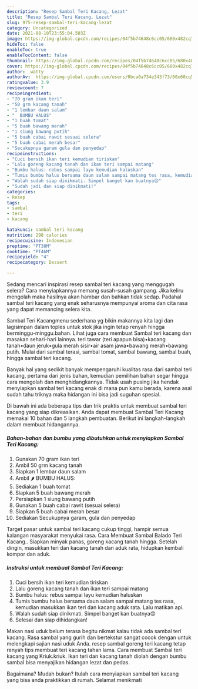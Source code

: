 ```yaml
---
description: "Resep Sambal Teri Kacang, Lezat"
title: "Resep Sambal Teri Kacang, Lezat"
slug: 975-resep-sambal-teri-kacang-lezat
category: Uncategorized
date: 2021-08-10T23:55:04.503Z
image: https://img-global.cpcdn.com/recipes/04f5b74648c6cc05/680x482cq70/sambal-teri-kacang-foto-resep-utama.jpg
hideToc: false
enableToc: true
enableTocContent: false
thumbnail: https://img-global.cpcdn.com/recipes/04f5b74648c6cc05/680x482cq70/sambal-teri-kacang-foto-resep-utama.jpg
cover: https://img-global.cpcdn.com/recipes/04f5b74648c6cc05/680x482cq70/sambal-teri-kacang-foto-resep-utama.jpg
author:  watty
authorAv:  https://img-global.cpcdn.com/users/0bca0a734e343f73/60x60cq50/avatar.jpg
ratingvalue: 3.9
reviewcount: 7
recipeingredient:
- "70 gram ikan teri"
- "50 grm kacang tanah"
- "1 lembar daun salam"
- "  BUMBU HALUS"
- "1 buah tomat"
- "5 buah bawang merah"
- "1 siung bawang putih"
- "5 buah cabai rawit sesuai selera"
- "5 buah cabai merah besar"
- "Secukupnya garam gula dan penyedap"
recipeinstructions:
- "Cuci bersih ikan teri kemudian tiriskan"
- "Lalu goreng kacang tanah dan ikan teri sampai matang"
- "Bumbu halus: rebus sampai layu kemudian haluskan"
- "Tumis bumbu halus bersama daun salam sampai matang tes rasa, kemudian masukkan ikan teri dan kacang aduk rata. Lalu matikan api."
- "Walah sudah siap dinikmati. Simpel banget kan buatnya😍"
- "Sudah jadi dan siap dinikmati!"
categories:
- Resep
tags:
- sambal
- teri
- kacang

katakunci: sambal teri kacang 
nutrition: 298 calories
recipecuisine: Indonesian
preptime: "PT38M"
cooktime: "PT46M"
recipeyield: "4"
recipecategory: Dessert

---
```



Sedang mencari inspirasi resep sambal teri kacang yang menggugah selera? Cara menyiapkannya memang susah-susah gampang. Jika keliru mengolah maka hasilnya akan hambar dan bahkan tidak sedap. Padahal sambal teri kacang yang enak seharusnya mempunyai aroma dan cita rasa yang dapat memancing selera kita.


Sambal Teri Kacangmenu sederhana yg bikin makannya kita lagi dan lagisimpan dalam toples untuk stok jika ingin tetap renyah hingga berminggu-minggu.bahan. Lihat juga cara membuat Sambal teri kacang dan masakan sehari-hari lainnya. teri tawar (teri apapun bisa)•kacang tanah•daun jeruk•gula merah sisir•air asam jawa•bawang merah•bawang putih. Mulai dari sambal terasi, sambal tomat, sambal bawang, sambal buah, hingga sambal teri kacang.

Banyak hal yang sedikit banyak mempengaruhi kualitas rasa dari sambal teri kacang, pertama dari jenis bahan, kemudian pemilihan bahan segar hingga cara mengolah dan menghidangkannya. Tidak usah pusing jika hendak menyiapkan sambal teri kacang enak di mana pun kamu berada, karena asal sudah tahu triknya maka hidangan ini bisa jadi suguhan spesial.


Di bawah ini ada beberapa tips dan trik praktis untuk membuat sambal teri kacang yang siap dikreasikan. Anda dapat membuat Sambal Teri Kacang memakai 10 bahan dan 5 langkah pembuatan. Berikut ini langkah-langkah dalam membuat hidangannya.

<!--inarticleads1-->

##### Bahan-bahan dan bumbu yang dibutuhkan untuk menyiapkan Sambal Teri Kacang:

1. Gunakan 70 gram ikan teri
1. Ambil 50 grm kacang tanah
1. Siapkan 1 lembar daun salam
1. Ambil  🌶 BUMBU HALUS:
1. Sediakan 1 buah tomat
1. Siapkan 5 buah bawang merah
1. Persiapkan 1 siung bawang putih
1. Gunakan 5 buah cabai rawit (sesuai selera)
1. Siapkan 5 buah cabai merah besar
1. Sediakan Secukupnya garam, gula dan penyedap


Target pasar untuk sambal teri kacang cukup tinggi, hampir semua kalangan masyarakat menyukai rasa. Cara Membuat Sambal Balado Teri Kacang.. Siapkan minyak panas, goreng kacang tanah hingga. Setelah dingin, masukkan teri dan kacang tanah dan aduk rata, hidupkan kembali kompor dan aduk. 

<!--inarticleads2-->

##### Instruksi untuk membuat Sambal Teri Kacang:

1. Cuci bersih ikan teri kemudian tiriskan
1. Lalu goreng kacang tanah dan ikan teri sampai matang
1. Bumbu halus: rebus sampai layu kemudian haluskan
1. Tumis bumbu halus bersama daun salam sampai matang tes rasa, kemudian masukkan ikan teri dan kacang aduk rata. Lalu matikan api.
1. Walah sudah siap dinikmati. Simpel banget kan buatnya😍
1. Selesai dan siap dihidangkan!

Makan nasi uduk belum terasa begitu nikmat kalau tidak ada sambal teri kacang. Rasa sambal yang gurih dan bertekstur sangat cocok dengan untuk melengkapi sajian nasi uduk Anda. resep sambal goreng teri kacang tetap renyah tips membuat teri kacang tahan lama. Cara membuat Sambal teri kacang yang Kriuk.kriuk. Ikan teri dan kacang tanah diolah dengan bumbu sambal bisa menyajikan hidangan lezat dan pedas. 

Bagaimana? Mudah bukan? Itulah cara menyiapkan sambal teri kacang yang bisa anda praktikkan di rumah. Selamat menikmati
